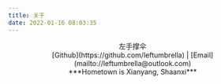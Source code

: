 ```yaml
---
title: 关于
date: 2022-01-16 08:03:35
---
```

<center>左手撑伞</center>
<center>[Github](https://github.com/leftumbrella) | [Email](mailto://leftumbrella@outlook.com)</center>
<center>***Hometown is Xianyang, Shaanxi***</center>